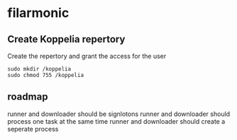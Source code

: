 # filarmonic

## Create Koppelia repertory
Create the repertory and grant the access for the user
```
sudo mkdir /koppelia
sudo chmod 755 /koppelia
```

## roadmap
runner and downloader should be signlotons
runner and downloader should process one task at the same time
runner and downloader should create a seperate process